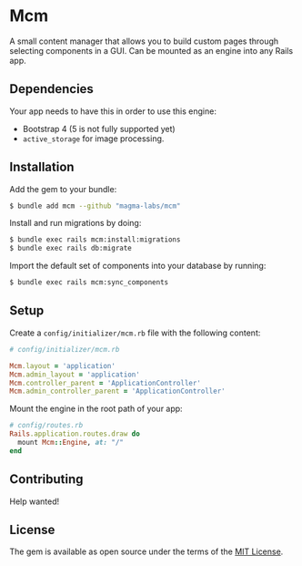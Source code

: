 # Mcm
A small content manager that allows you to build custom pages through selecting components in a GUI. Can be mounted
as an engine into any Rails app.

## Dependencies

Your app needs to have this in order to use this engine:

- Bootstrap 4 (5 is not fully supported yet)
- `active_storage` for image processing.

## Installation
Add the gem to your bundle:
```bash
$ bundle add mcm --github "magma-labs/mcm"
```

Install and run migrations by doing:
```bash
$ bundle exec rails mcm:install:migrations
$ bundle exec rails db:migrate
```

Import the default set of components into your database by running:
```bash
$ bundle exec rails mcm:sync_components
```

## Setup

Create a `config/initializer/mcm.rb` file with the following content:
```ruby
# config/initializer/mcm.rb

Mcm.layout = 'application'
Mcm.admin_layout = 'application'
Mcm.controller_parent = 'ApplicationController'
Mcm.admin_controller_parent = 'ApplicationController'
```

Mount the engine in the root path of your app:
```ruby
# config/routes.rb
Rails.application.routes.draw do
  mount Mcm::Engine, at: "/"
end
```

## Contributing
Help wanted!

## License
The gem is available as open source under the terms of the [MIT License](https://opensource.org/licenses/MIT).
